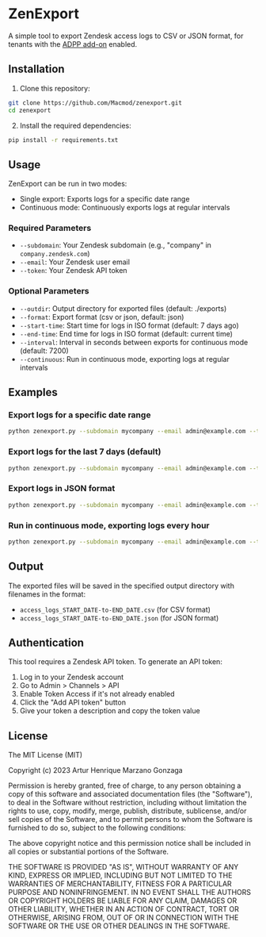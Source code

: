 # ZenExport

A simple tool to export Zendesk access logs to CSV or JSON format, for tenants with the [ADPP add-on](https://support.zendesk.com/hc/en-us/articles/6561144266906-About-the-Advanced-Data-Privacy-and-Protection-add-on) enabled.

## Installation

1. Clone this repository:
```bash
git clone https://github.com/Macmod/zenexport.git
cd zenexport
```

2. Install the required dependencies:
```bash
pip install -r requirements.txt
```

## Usage

ZenExport can be run in two modes:
- Single export: Exports logs for a specific date range
- Continuous mode: Continuously exports logs at regular intervals

### Required Parameters

- `--subdomain`: Your Zendesk subdomain (e.g., "company" in `company.zendesk.com`)
- `--email`: Your Zendesk user email
- `--token`: Your Zendesk API token

### Optional Parameters

- `--outdir`: Output directory for exported files (default: ./exports)
- `--format`: Export format (csv or json, default: json)
- `--start-time`: Start time for logs in ISO format (default: 7 days ago)
- `--end-time`: End time for logs in ISO format (default: current time)
- `--interval`: Interval in seconds between exports for continuous mode (default: 7200)
- `--continuous`: Run in continuous mode, exporting logs at regular intervals

## Examples

### Export logs for a specific date range

```bash
python zenexport.py --subdomain mycompany --email admin@example.com --token abc123 --start-time 2023-01-01T00:00:00Z --end-time 2023-01-31T23:59:59Z
```

### Export logs for the last 7 days (default)

```bash
python zenexport.py --subdomain mycompany --email admin@example.com --token abc123
```

### Export logs in JSON format

```bash
python zenexport.py --subdomain mycompany --email admin@example.com --token abc123 --format json
```

### Run in continuous mode, exporting logs every hour

```bash
python zenexport.py --subdomain mycompany --email admin@example.com --token abc123 --continuous --interval 3600
```

## Output

The exported files will be saved in the specified output directory with filenames in the format:
- `access_logs_START_DATE-to-END_DATE.csv` (for CSV format)
- `access_logs_START_DATE-to-END_DATE.json` (for JSON format)

## Authentication

This tool requires a Zendesk API token. To generate an API token:
1. Log in to your Zendesk account
2. Go to Admin > Channels > API
3. Enable Token Access if it's not already enabled
4. Click the "Add API token" button
5. Give your token a description and copy the token value

## License

The MIT License (MIT)

Copyright (c) 2023 Artur Henrique Marzano Gonzaga

Permission is hereby granted, free of charge, to any person obtaining a copy of this software and associated documentation files (the "Software"), to deal in the Software without restriction, including without limitation the rights to use, copy, modify, merge, publish, distribute, sublicense, and/or sell copies of the Software, and to permit persons to whom the Software is furnished to do so, subject to the following conditions:

The above copyright notice and this permission notice shall be included in all copies or substantial portions of the Software.

THE SOFTWARE IS PROVIDED "AS IS", WITHOUT WARRANTY OF ANY KIND, EXPRESS OR IMPLIED, INCLUDING BUT NOT LIMITED TO THE WARRANTIES OF MERCHANTABILITY, FITNESS FOR A PARTICULAR PURPOSE AND NONINFRINGEMENT. IN NO EVENT SHALL THE AUTHORS OR COPYRIGHT HOLDERS BE LIABLE FOR ANY CLAIM, DAMAGES OR OTHER LIABILITY, WHETHER IN AN ACTION OF CONTRACT, TORT OR OTHERWISE, ARISING FROM, OUT OF OR IN CONNECTION WITH THE SOFTWARE OR THE USE OR OTHER DEALINGS IN THE SOFTWARE.

